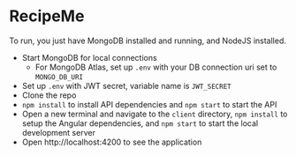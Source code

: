 # RecipeMe

To run, you just have MongoDB installed and running, and NodeJS installed.

* Start MongoDB for local connections 
    - For MongoDB Atlas, set up `.env` with your DB connection uri set to `MONGO_DB_URI`
* Set up `.env` with JWT secret, variable name is `JWT_SECRET`
* Clone the repo
* `npm install` to install API dependencies and `npm start` to start the API
* Open a new terminal and navigate to the `client` directory, `npm install` to setup the Angular dependencies, and `npm start` to start the local development server
* Open http://localhost:4200 to see the application